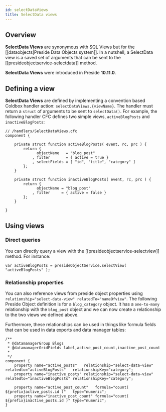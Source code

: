 ```yaml
---
id: selectDataViews
title: SelectData views
---
```


## Overview

**SelectData Views** are synonymous with SQL Views but for the [[dataobjects|Preside Data Objects system]]. In a nutshell, a SelectData view is a saved set of arguments that can be sent to the [[presideobjectservice-selectdata]] method.

**SelectData Views** were introduced in Preside **10.11.0**.

## Defining a view

**SelectData Views** are defined by implementing a convention based Coldbox handler action: `selectDataViews.{viewName}`. The handler must return a `struct` of arguments to be sent to `selectData()`. For example, the following handler CFC defines two simple views, `activeBlogPosts` and `inactiveBlogPosts`:

```luceescript
// /handlers/SelectDataViews.cfc
component {

    private struct function activeBlogPosts( event, rc, prc ) {
        return {
              objectName   = "blog_post"
            , filter       = { active = true }
            , selectFields = [ "id", "title", "category" ]
        };
    }

    private struct function inactiveBlogPosts( event, rc, prc ) {
        return {
              objectName = "blog_post"
            , filter     = { active = false }
        };
    }

}
```

## Using views

### Direct queries

You can directly query a view with the [[presideobjectservice-selectview]] method. For instance:

```luceescript
var activeBlogPosts = presideObjectService.selectView( "activeBlogPosts" );
```

### Relationship properties

You can also reference views from preside object properties using `relationship="select-data-view" relatedTo="nameOfview"`. The following Preside Object definition is for a `blog_category` object. It has a `one-to-many` relationship with the `blog_post` object and we can now create a relationship to the two views we defined above.

Furthermore, these relationships can be used in things like formula fields that can be used in data exports and data manager tables:


```luceescript
/**
 * @datamanagerGroup Blogs
 * @datamanagerGridFields label,active_post_count,inactive_post_count
 *
 */
component {
    property name="active_posts"   relationship="select-data-view" relatedto="activeBlogPosts"   relationshipKey="category";
    property name="inactive_posts" relationship="select-data-view" relatedto="inactiveBlogPosts" relationshipKey="category";

    property name="active_post_count"   formula="count( ${prefix}active_posts.id )"   type="numeric";
    property name="inactive_post_count" formula="count( ${prefix}inactive_posts.id )" type="numeric";
}
```

